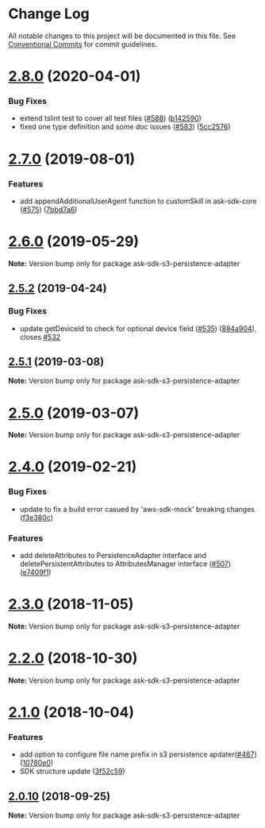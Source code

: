# Change Log

All notable changes to this project will be documented in this file.
See [Conventional Commits](https://conventionalcommits.org) for commit guidelines.

# [2.8.0](https://github.com/alexa/alexa-skills-kit-sdk-for-nodejs/compare/v2.7.0...v2.8.0) (2020-04-01)


### Bug Fixes

* extend tslint test to cover all test files ([#588](https://github.com/alexa/alexa-skills-kit-sdk-for-nodejs/issues/588)) ([b142590](https://github.com/alexa/alexa-skills-kit-sdk-for-nodejs/commit/b142590b2d07ff141e599ee63129d81c71aa0f1c))
* fixed one type definition and some doc issues  ([#583](https://github.com/alexa/alexa-skills-kit-sdk-for-nodejs/issues/583)) ([5cc2576](https://github.com/alexa/alexa-skills-kit-sdk-for-nodejs/commit/5cc257648a8aa6cbbaca65daac8a27d02ebbc89d))





# [2.7.0](https://github.com/alexa/alexa-skills-kit-sdk-for-nodejs/compare/v2.6.0...v2.7.0) (2019-08-01)


### Features

* add appendAdditionalUserAgent function to customSkill in ask-sdk-core ([#575](https://github.com/alexa/alexa-skills-kit-sdk-for-nodejs/issues/575)) ([7bbd7a6](https://github.com/alexa/alexa-skills-kit-sdk-for-nodejs/commit/7bbd7a6))





# [2.6.0](https://github.com/alexa/alexa-skills-kit-sdk-for-nodejs/compare/v2.5.2...v2.6.0) (2019-05-29)

**Note:** Version bump only for package ask-sdk-s3-persistence-adapter





## [2.5.2](https://github.com/alexa/alexa-skills-kit-sdk-for-nodejs/compare/v2.5.1...v2.5.2) (2019-04-24)


### Bug Fixes

* update getDeviceId to check for optional device field ([#535](https://github.com/alexa/alexa-skills-kit-sdk-for-nodejs/issues/535)) ([884a904](https://github.com/alexa/alexa-skills-kit-sdk-for-nodejs/commit/884a904)), closes [#532](https://github.com/alexa/alexa-skills-kit-sdk-for-nodejs/issues/532)





## [2.5.1](https://github.com/alexa/alexa-skills-kit-sdk-for-nodejs/compare/v2.5.0...v2.5.1) (2019-03-08)

**Note:** Version bump only for package ask-sdk-s3-persistence-adapter





# [2.5.0](https://github.com/alexa/alexa-skills-kit-sdk-for-nodejs/compare/v2.4.0...v2.5.0) (2019-03-07)

**Note:** Version bump only for package ask-sdk-s3-persistence-adapter





# [2.4.0](https://github.com/alexa/alexa-skills-kit-sdk-for-nodejs/compare/v2.3.0...v2.4.0) (2019-02-21)


### Bug Fixes

* update to fix a build error casued by 'aws-sdk-mock' breaking changes ([f3e380c](https://github.com/alexa/alexa-skills-kit-sdk-for-nodejs/commit/f3e380c))


### Features

* add deleteAttributes to PersistenceAdapter interface and deletePersistentAttributes to AttributesManager interface ([#507](https://github.com/alexa/alexa-skills-kit-sdk-for-nodejs/issues/507)) ([e7409f1](https://github.com/alexa/alexa-skills-kit-sdk-for-nodejs/commit/e7409f1))





# [2.3.0](https://github.com/alexa/alexa-skills-kit-sdk-for-nodejs/compare/v2.2.0...v2.3.0) (2018-11-05)

**Note:** Version bump only for package ask-sdk-s3-persistence-adapter





# [2.2.0](https://github.com/alexa/alexa-skills-kit-sdk-for-nodejs/compare/v2.1.0...v2.2.0) (2018-10-30)

**Note:** Version bump only for package ask-sdk-s3-persistence-adapter





<a name="2.1.0"></a>
# [2.1.0](https://github.com/alexa/alexa-skills-kit-sdk-for-nodejs/compare/v2.0.10...v2.1.0) (2018-10-04)


### Features

* add option to configure file name prefix in s3 persistence apdater([#467](https://github.com/alexa/alexa-skills-kit-sdk-for-nodejs/issues/467)) ([10780e0](https://github.com/alexa/alexa-skills-kit-sdk-for-nodejs/commit/10780e0))
* SDK structure update ([3f52c59](https://github.com/alexa/alexa-skills-kit-sdk-for-nodejs/commit/3f52c59))




<a name="2.0.10"></a>
## [2.0.10](https://github.com/alexa/alexa-skills-kit-sdk-for-nodejs/compare/v2.0.9...v2.0.10) (2018-09-25)




**Note:** Version bump only for package ask-sdk-s3-persistence-adapter
